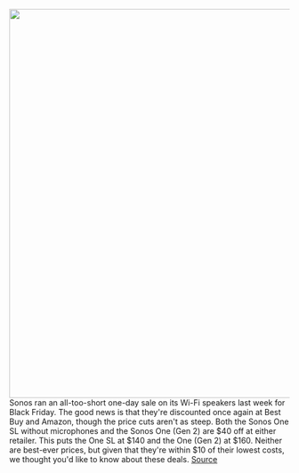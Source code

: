 <img src='https://cdn.vox-cdn.com/thumbor/JtHG8YeTvupVbtyQaa_j7TZK9po=/0x0:2040x1360/1200x800/filters:focal(857x517:1183x843)/cdn.vox-cdn.com/uploads/chorus_image/image/68455486/cwelch_171017_2068_0002.0.jpg' width='700px' /><br/>
Sonos ran an all-too-short one-day sale on its Wi-Fi speakers last week for Black Friday. The good news is that they're discounted once again at Best Buy and Amazon, though the price cuts aren't as steep. Both the Sonos One SL without microphones and the Sonos One (Gen 2) are $40 off at either retailer. This puts the One SL at $140 and the One (Gen 2) at $160. Neither are best-ever prices, but given that they're within $10 of their lowest costs, we thought you'd like to know about these deals.
<a href='https://www.theverge.com/good-deals/2020/12/4/22152411/sonos-one-gen-2-sl-wifi-speakers-call-of-duty-black-ops-cold-war-hbo-max-deal-sale'> Source <a/>